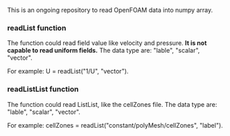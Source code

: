 This is an ongoing repository to read OpenFOAM data into numpy array.

### readList function
The function could read field value like velocity and pressure.
__It is not capable to read uniform fields.__
The data type are: "lable", "scalar", "vector".

For example: U = readList("1/U", "vector").

### readListList function
The function could read ListList, like the cellZones file.
The data type are: "lable", "scalar", "vector".

For example: cellZones = readList("constant/polyMesh/cellZones", "label").